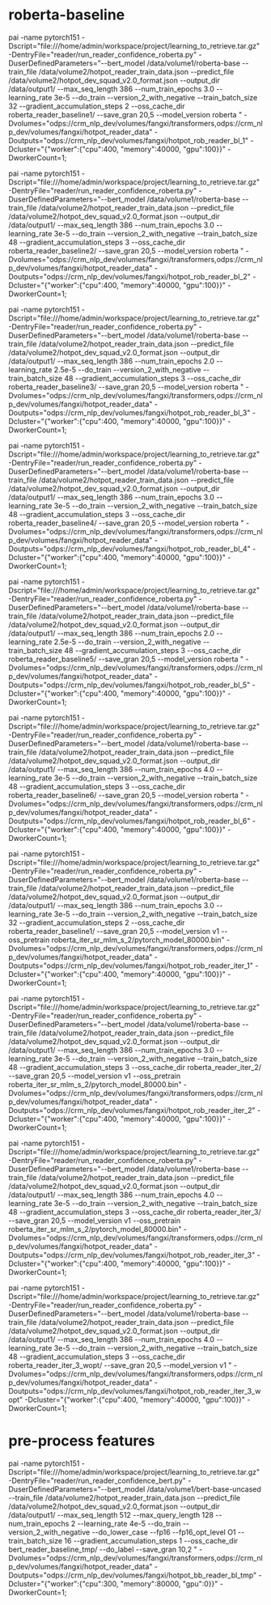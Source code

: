 

# roberta-baseline
pai -name pytorch151 
-Dscript="file:///home/admin/workspace/project/learning_to_retrieve.tar.gz" 
-DentryFile="reader/run_reader_confidence_roberta.py" -DuserDefinedParameters="--bert_model /data/volume1/roberta-base --train_file /data/volume2/hotpot_reader_train_data.json --predict_file /data/volume2/hotpot_dev_squad_v2.0_format.json --output_dir /data/output1/ --max_seq_length 386 --num_train_epochs 3.0 --learning_rate 3e-5 --do_train --version_2_with_negative --train_batch_size 32 --gradient_accumulation_steps 2 --oss_cache_dir roberta_reader_baseline1/ --save_gran 20,5 --model_version roberta " 
-Dvolumes="odps://crm_nlp_dev/volumes/fangxi/transformers,odps://crm_nlp_dev/volumes/fangxi/hotpot_reader_data" 
-Doutputs="odps://crm_nlp_dev/volumes/fangxi/hotpot_rob_reader_bl_1" 
-Dcluster="{\"worker\":{\"cpu\":400, \"memory\":40000, \"gpu\":100}}" -DworkerCount=1;

pai -name pytorch151 
-Dscript="file:///home/admin/workspace/project/learning_to_retrieve.tar.gz" 
-DentryFile="reader/run_reader_confidence_roberta.py" -DuserDefinedParameters="--bert_model /data/volume1/roberta-base --train_file /data/volume2/hotpot_reader_train_data.json --predict_file /data/volume2/hotpot_dev_squad_v2.0_format.json --output_dir /data/output1/ --max_seq_length 386 --num_train_epochs 3.0 --learning_rate 3e-5 --do_train --version_2_with_negative --train_batch_size 48 --gradient_accumulation_steps 3 --oss_cache_dir roberta_reader_baseline2/ --save_gran 20,5 --model_version roberta " 
-Dvolumes="odps://crm_nlp_dev/volumes/fangxi/transformers,odps://crm_nlp_dev/volumes/fangxi/hotpot_reader_data" 
-Doutputs="odps://crm_nlp_dev/volumes/fangxi/hotpot_rob_reader_bl_2" 
-Dcluster="{\"worker\":{\"cpu\":400, \"memory\":40000, \"gpu\":100}}" -DworkerCount=1;


pai -name pytorch151 
-Dscript="file:///home/admin/workspace/project/learning_to_retrieve.tar.gz" 
-DentryFile="reader/run_reader_confidence_roberta.py" -DuserDefinedParameters="--bert_model /data/volume1/roberta-base --train_file /data/volume2/hotpot_reader_train_data.json --predict_file /data/volume2/hotpot_dev_squad_v2.0_format.json --output_dir /data/output1/ --max_seq_length 386 --num_train_epochs 2.0 --learning_rate 2.5e-5 --do_train --version_2_with_negative --train_batch_size 48 --gradient_accumulation_steps 3 --oss_cache_dir roberta_reader_baseline3/ --save_gran 20,5 --model_version roberta " 
-Dvolumes="odps://crm_nlp_dev/volumes/fangxi/transformers,odps://crm_nlp_dev/volumes/fangxi/hotpot_reader_data" 
-Doutputs="odps://crm_nlp_dev/volumes/fangxi/hotpot_rob_reader_bl_3" 
-Dcluster="{\"worker\":{\"cpu\":400, \"memory\":40000, \"gpu\":100}}" -DworkerCount=1;

<!-- Fix span tagging bug. -->

pai -name pytorch151 
-Dscript="file:///home/admin/workspace/project/learning_to_retrieve.tar.gz" 
-DentryFile="reader/run_reader_confidence_roberta.py" -DuserDefinedParameters="--bert_model /data/volume1/roberta-base --train_file /data/volume2/hotpot_reader_train_data.json --predict_file /data/volume2/hotpot_dev_squad_v2.0_format.json --output_dir /data/output1/ --max_seq_length 386 --num_train_epochs 3.0 --learning_rate 3e-5 --do_train --version_2_with_negative --train_batch_size 48 --gradient_accumulation_steps 3 --oss_cache_dir roberta_reader_baseline4/ --save_gran 20,5 --model_version roberta " 
-Dvolumes="odps://crm_nlp_dev/volumes/fangxi/transformers,odps://crm_nlp_dev/volumes/fangxi/hotpot_reader_data" 
-Doutputs="odps://crm_nlp_dev/volumes/fangxi/hotpot_rob_reader_bl_4" 
-Dcluster="{\"worker\":{\"cpu\":400, \"memory\":40000, \"gpu\":100}}" -DworkerCount=1;

pai -name pytorch151 
-Dscript="file:///home/admin/workspace/project/learning_to_retrieve.tar.gz" 
-DentryFile="reader/run_reader_confidence_roberta.py" -DuserDefinedParameters="--bert_model /data/volume1/roberta-base --train_file /data/volume2/hotpot_reader_train_data.json --predict_file /data/volume2/hotpot_dev_squad_v2.0_format.json --output_dir /data/output1/ --max_seq_length 386 --num_train_epochs 2.0 --learning_rate 2.5e-5 --do_train --version_2_with_negative --train_batch_size 48 --gradient_accumulation_steps 3 --oss_cache_dir roberta_reader_baseline5/ --save_gran 20,5 --model_version roberta " 
-Dvolumes="odps://crm_nlp_dev/volumes/fangxi/transformers,odps://crm_nlp_dev/volumes/fangxi/hotpot_reader_data" 
-Doutputs="odps://crm_nlp_dev/volumes/fangxi/hotpot_rob_reader_bl_5" 
-Dcluster="{\"worker\":{\"cpu\":400, \"memory\":40000, \"gpu\":100}}" -DworkerCount=1;

pai -name pytorch151 
-Dscript="file:///home/admin/workspace/project/learning_to_retrieve.tar.gz" 
-DentryFile="reader/run_reader_confidence_roberta.py" -DuserDefinedParameters="--bert_model /data/volume1/roberta-base --train_file /data/volume2/hotpot_reader_train_data.json --predict_file /data/volume2/hotpot_dev_squad_v2.0_format.json --output_dir /data/output1/ --max_seq_length 386 --num_train_epochs 4.0 --learning_rate 3e-5 --do_train --version_2_with_negative --train_batch_size 48 --gradient_accumulation_steps 3 --oss_cache_dir roberta_reader_baseline6/ --save_gran 20,5 --model_version roberta " 
-Dvolumes="odps://crm_nlp_dev/volumes/fangxi/transformers,odps://crm_nlp_dev/volumes/fangxi/hotpot_reader_data" 
-Doutputs="odps://crm_nlp_dev/volumes/fangxi/hotpot_rob_reader_bl_6" 
-Dcluster="{\"worker\":{\"cpu\":400, \"memory\":40000, \"gpu\":100}}" -DworkerCount=1;


<!-- roberta + s/r pre-training -->
pai -name pytorch151 
-Dscript="file:///home/admin/workspace/project/learning_to_retrieve.tar.gz" 
-DentryFile="reader/run_reader_confidence_roberta.py" -DuserDefinedParameters="--bert_model /data/volume1/roberta-base --train_file /data/volume2/hotpot_reader_train_data.json --predict_file /data/volume2/hotpot_dev_squad_v2.0_format.json --output_dir /data/output1/ --max_seq_length 386 --num_train_epochs 3.0 --learning_rate 3e-5 --do_train --version_2_with_negative --train_batch_size 32 --gradient_accumulation_steps 2 --oss_cache_dir roberta_reader_baseline1/ --save_gran 20,5 --model_version v1 --oss_pretrain roberta_iter_sr_mlm_s_2/pytorch_model_80000.bin" 
-Dvolumes="odps://crm_nlp_dev/volumes/fangxi/transformers,odps://crm_nlp_dev/volumes/fangxi/hotpot_reader_data" 
-Doutputs="odps://crm_nlp_dev/volumes/fangxi/hotpot_rob_reader_iter_1" 
-Dcluster="{\"worker\":{\"cpu\":400, \"memory\":40000, \"gpu\":100}}" -DworkerCount=1;


pai -name pytorch151 
-Dscript="file:///home/admin/workspace/project/learning_to_retrieve.tar.gz" 
-DentryFile="reader/run_reader_confidence_roberta.py" -DuserDefinedParameters="--bert_model /data/volume1/roberta-base --train_file /data/volume2/hotpot_reader_train_data.json --predict_file /data/volume2/hotpot_dev_squad_v2.0_format.json --output_dir /data/output1/ --max_seq_length 386 --num_train_epochs 3.0 --learning_rate 3e-5 --do_train --version_2_with_negative --train_batch_size 48 --gradient_accumulation_steps 3 --oss_cache_dir roberta_reader_iter_2/ --save_gran 20,5 --model_version v1 --oss_pretrain roberta_iter_sr_mlm_s_2/pytorch_model_80000.bin" 
-Dvolumes="odps://crm_nlp_dev/volumes/fangxi/transformers,odps://crm_nlp_dev/volumes/fangxi/hotpot_reader_data" 
-Doutputs="odps://crm_nlp_dev/volumes/fangxi/hotpot_rob_reader_iter_2" 
-Dcluster="{\"worker\":{\"cpu\":400, \"memory\":40000, \"gpu\":100}}" -DworkerCount=1;


pai -name pytorch151 
-Dscript="file:///home/admin/workspace/project/learning_to_retrieve.tar.gz" 
-DentryFile="reader/run_reader_confidence_roberta.py" -DuserDefinedParameters="--bert_model /data/volume1/roberta-base --train_file /data/volume2/hotpot_reader_train_data.json --predict_file /data/volume2/hotpot_dev_squad_v2.0_format.json --output_dir /data/output1/ --max_seq_length 386 --num_train_epochs 4.0 --learning_rate 3e-5 --do_train --version_2_with_negative --train_batch_size 48 --gradient_accumulation_steps 3 --oss_cache_dir roberta_reader_iter_3/ --save_gran 20,5 --model_version v1 --oss_pretrain roberta_iter_sr_mlm_s_2/pytorch_model_80000.bin" 
-Dvolumes="odps://crm_nlp_dev/volumes/fangxi/transformers,odps://crm_nlp_dev/volumes/fangxi/hotpot_reader_data" 
-Doutputs="odps://crm_nlp_dev/volumes/fangxi/hotpot_rob_reader_iter_3" 
-Dcluster="{\"worker\":{\"cpu\":400, \"memory\":40000, \"gpu\":100}}" -DworkerCount=1;

<!-- roberta-r w/o pre-training -->
pai -name pytorch151 
-Dscript="file:///home/admin/workspace/project/learning_to_retrieve.tar.gz" 
-DentryFile="reader/run_reader_confidence_roberta.py" -DuserDefinedParameters="--bert_model /data/volume1/roberta-base --train_file /data/volume2/hotpot_reader_train_data.json --predict_file /data/volume2/hotpot_dev_squad_v2.0_format.json --output_dir /data/output1/ --max_seq_length 386 --num_train_epochs 4.0 --learning_rate 3e-5 --do_train --version_2_with_negative --train_batch_size 48 --gradient_accumulation_steps 3 --oss_cache_dir roberta_reader_iter_3_wopt/ --save_gran 20,5 --model_version v1 " 
-Dvolumes="odps://crm_nlp_dev/volumes/fangxi/transformers,odps://crm_nlp_dev/volumes/fangxi/hotpot_reader_data" 
-Doutputs="odps://crm_nlp_dev/volumes/fangxi/hotpot_rob_reader_iter_3_wopt" 
-Dcluster="{\"worker\":{\"cpu\":400, \"memory\":40000, \"gpu\":100}}" -DworkerCount=1;


# pre-process features

pai -name pytorch151 
-Dscript="file:///home/admin/workspace/project/learning_to_retrieve.tar.gz" 
-DentryFile="reader/run_reader_confidence_bert.py" -DuserDefinedParameters="--bert_model /data/volume1/bert-base-uncased --train_file /data/volume2/hotpot_reader_train_data.json --predict_file /data/volume2/hotpot_dev_squad_v2.0_format.json --output_dir /data/output1/ --max_seq_length 512 --max_query_length 128 --num_train_epochs 2 --learning_rate 4e-5 --do_train --version_2_with_negative --do_lower_case --fp16 --fp16_opt_level O1 --train_batch_size 16 --gradient_accumulation_steps 1 --oss_cache_dir bert_reader_baseline_tmp/ --do_label --save_gran 10,2 " 
-Dvolumes="odps://crm_nlp_dev/volumes/fangxi/transformers,odps://crm_nlp_dev/volumes/fangxi/hotpot_reader_data" 
-Doutputs="odps://crm_nlp_dev/volumes/fangxi/hotpot_bb_reader_bl_tmp" 
-Dcluster="{\"worker\":{\"cpu\":300, \"memory\":80000, \"gpu\":0}}" -DworkerCount=1;
